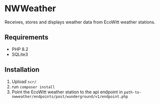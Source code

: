 # NWWeather

Receives, stores and displays weather data from EcoWitt weather stations.

## Requirements

- PHP 8.2
- SQLite3

## Installation

1. Upload `scr/`
2. run `composer install`
3. Point the EcoWitt weather station to the api endpoint in `path-to-nwweather/endpoints/post/wunderground/v1/endpoint.php`